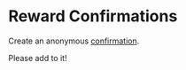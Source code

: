 # Reward Confirmations

Create an anonymous [confirmation](https://github.com/hnsvn/hns-browser/wiki/Security-and-privacy-model-for-ad-confirmations).

Please add to it!
